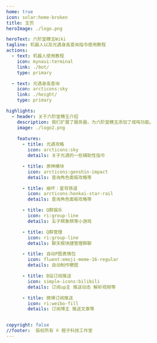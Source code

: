 ```yaml
---
home: true
icon: solar:home-broken
title: 主页
heroImage: ./logo.png

heroText: 六阶堂穗玉Wiki
tagline: 机器人以及光遇身高查询指令使用教程
actions:
  - text: 机器人使用教程
    icon: mynaui:terminal
    link: ./bot/
    type: primary

  - text: 光遇身高查询
    icon: arcticons:sky
    link: ./height/
    type: primary

highlights:
  - header: 关于六阶堂穗玉介绍
    description: 我们扩展了服务器，为六阶堂穗玉添加了成吨功能。
    image: ./logo2.png
    
    features:
      - title: 光遇攻略
        icon: arcticons:sky
        details: 关于光遇的一些辅助性指令

      - title: 原神模块
        icon: arcticons:genshin-impact
        details: 查询角色面板攻略等

      - title: 崩坏：星穹铁道
        icon: arcticons:honkai-star-rail
        details: 查询角色面板攻略等

      - title: Q群娱乐
        icon: ri:group-line
        details: 五子棋象棋等小游戏

      - title: Q群管理
        icon: ri:group-line
        details: 聊天框快捷管理群聊

      - title: 自动P图表情包
        icon: fluent:emoji-meme-16-regular
        details: 自动制作梗图

      - title: B站订阅推送
        icon: simple-icons:bilibili
        details: 订阅up主 推送动态 解析视频等

      - title: 微博订阅推送
        icon: ri:weibo-fill
        details: 订阅博主 推送文章等


copyright: false
//footer:  版权所有 © 橙子科技工作室
---
```

